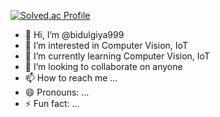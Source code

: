 [![Solved.ac Profile](http://mazassumnida.wtf/api/generate_badge?boj=백준아이디)](https://solved.ac/백준아이디)
- 👋 Hi, I’m @bidulgiya999
- 👀 I’m interested in Computer Vision, IoT
- 🌱 I’m currently learning Computer Vision, IoT
- 💞️ I’m looking to collaborate on anyone
- 📫 How to reach me ...
- 😄 Pronouns: ...
- ⚡ Fun fact: ...

<!---
bidulgiya999/bidulgiya999 is a ✨ special ✨ repository because its `README.md` (this file) appears on your GitHub profile.
You can click the Preview link to take a look at your changes.
--->
